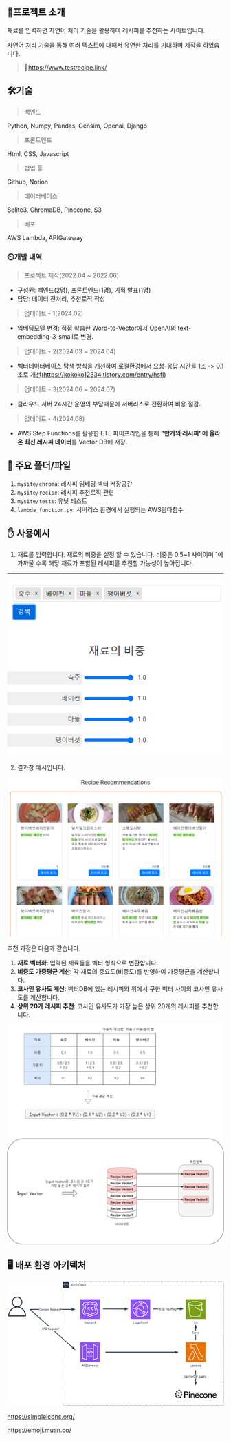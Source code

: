 ## :book:프로젝트 소개

재료를 입력하면 자연어 처리 기술을 활용하여 레시피를 추천하는 사이트입니다.

자연어 처리 기술을 통해 여러 텍스트에 대해서 유연한 처리를 기대하며 제작을 하였습니다.

> :link:https://www.testrecipe.link/





## 🛠️기술

> 백엔드

Python, Numpy, Pandas, Gensim, Openai, Django



> 프론트엔드

Html, CSS, Javascript



> 협업 툴

Github, Notion



> 데이터베이스

Sqlite3, ChromaDB, Pinecone, S3

 

> 배포

AWS Lambda, APIGateway





### :timer_clock:개발 내역

> 프로젝트 제작(2022.04 ~ 2022.06)

- 구성원:  백엔드(2명), 프론트엔드(1명), 기획 발표(1명)
- 담당: 데이터 전처리, 추천로직 작성



> 업데이트 - 1(2024.02)

- 임베딩모델 변경: 직접 학습한 Word-to-Vector에서 OpenAI의 text-embedding-3-small로 변경.

>  업데이트 - 2(2024.03 ~ 2024.04)

- 벡터데이터베이스 탐색 방식을 개선하여 로컬환경에서 요청-응답 시간을 1초 -> 0.1초로 개선(https://kokoko12334.tistory.com/entry/hsfl)

> 업데이트 - 3(2024.06 ~ 2024.07)

- 클라우드 서버 24시간 운영의 부담때문에 서버리스로 전환하여 비용 절감.

> 업데이트 - 4(2024.08)

- AWS Step Functions를 활용한 ETL 파이프라인을 통해 **"만개의 레시피"에 올라온 최신 레시피 데이터**를 Vector DB에 저장.



## :file_folder: 주요 폴더/파일


1. `mysite/chroma`: 레시피 임베딩 벡터 저장공간
2. `mysite/recipe`: 레시피 추천로직 관련
3. `mysite/tests`: 유닛 테스트
4. `lambda_function.py`: 서버리스 환경에서 실행되는 AWS람다함수





## :hand: 사용예시

1. 재료를 입력합니다. 재료의 비중을 설정 할 수 있습니다. 비중은 0.5~1 사이이며 1에 가까울 수록 해당 재료가 포함된 레시피를 추천할 가능성이 높아집니다.


---

![](./img/재료입력.png)



2. 결과창 예시입니다.

![](./img/결과출력.png)



추천 과정은 다음과 같습니다.

1. **재료 벡터화**: 입력된 재료들을 벡터 형식으로 변환합니다.
2. **비중도 가중평균 계산**: 각 재료의 중요도(비중도)를 반영하여 가중평균을 계산합니다.
3. **코사인 유사도 계산**: 벡터DB에 있는 레시피와 위에서 구한 벡터 사이의 코사인 유사도를 계산합니다.
4. **상위 20개 레시피 추천**: 코사인 유사도가 가장 높은 상위 20개의 레시피를 추천합니다.<br>

![](./img/설명.png)





## 🖥️ 배포 환경 아키텍처

![](./img/AWS아키텍처.png)









https://simpleicons.org/

https://emoji.muan.co/
